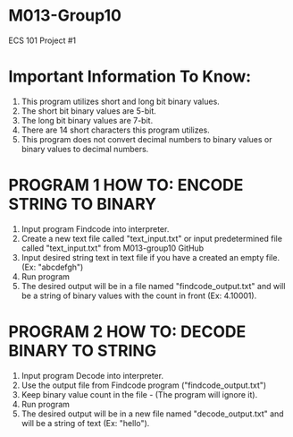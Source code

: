 # M013-Group10
ECS 101 Project #1

# Important Information To Know: 
1. This program utilizes short and long bit binary values. 
2. The short bit binary values are 5-bit.
3. The long bit binary values are 7-bit. 
4. There are 14 short characters this program utilizes. 
5. This program does not convert decimal numbers to binary values or binary values to decimal numbers. 

# PROGRAM 1 HOW TO: ENCODE STRING TO BINARY

1. Input program Findcode into interpreter. 
2. Create a new text file called "text_input.txt" or input predetermined file called "text_input.txt" from M013-group10 GitHub 
3. Input desired string text in text file if you have a created an empty file. (Ex: "abcdefgh")
5. Run program 
6. The desired output will be in a file named "findcode_output.txt" and will be a string of binary values with the count in front (Ex: 4.10001). 

# PROGRAM 2 HOW TO: DECODE BINARY TO STRING 

1. Input program Decode into interpreter. 
2. Use the output file from Findcode program ("findcode_output.txt") 
3. Keep binary value count in the file - (The program will ignore it). 
4. Run program
5. The desired output will be in a new file named "decode_output.txt" and will be a string of text (Ex: "hello"). 
